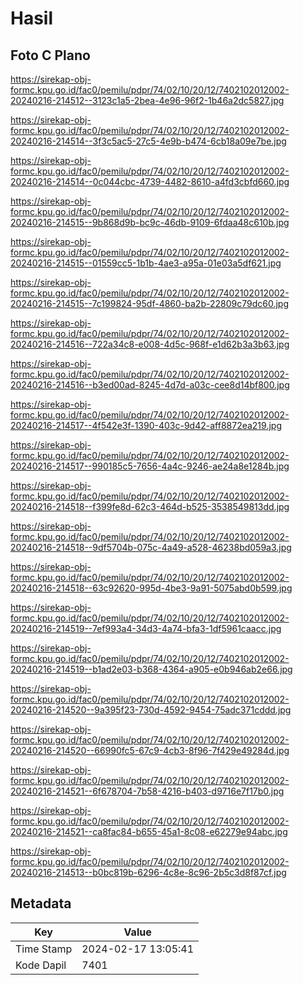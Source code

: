 # Hasil

## Foto C Plano

https://sirekap-obj-formc.kpu.go.id/fac0/pemilu/pdpr/74/02/10/20/12/7402102012002-20240216-214512--3123c1a5-2bea-4e96-96f2-1b46a2dc5827.jpg

https://sirekap-obj-formc.kpu.go.id/fac0/pemilu/pdpr/74/02/10/20/12/7402102012002-20240216-214514--3f3c5ac5-27c5-4e9b-b474-6cb18a09e7be.jpg

https://sirekap-obj-formc.kpu.go.id/fac0/pemilu/pdpr/74/02/10/20/12/7402102012002-20240216-214514--0c044cbc-4739-4482-8610-a4fd3cbfd660.jpg

https://sirekap-obj-formc.kpu.go.id/fac0/pemilu/pdpr/74/02/10/20/12/7402102012002-20240216-214515--9b868d9b-bc9c-46db-9109-6fdaa48c610b.jpg

https://sirekap-obj-formc.kpu.go.id/fac0/pemilu/pdpr/74/02/10/20/12/7402102012002-20240216-214515--01559cc5-1b1b-4ae3-a95a-01e03a5df621.jpg

https://sirekap-obj-formc.kpu.go.id/fac0/pemilu/pdpr/74/02/10/20/12/7402102012002-20240216-214515--7c199824-95df-4860-ba2b-22809c79dc60.jpg

https://sirekap-obj-formc.kpu.go.id/fac0/pemilu/pdpr/74/02/10/20/12/7402102012002-20240216-214516--722a34c8-e008-4d5c-968f-e1d62b3a3b63.jpg

https://sirekap-obj-formc.kpu.go.id/fac0/pemilu/pdpr/74/02/10/20/12/7402102012002-20240216-214516--b3ed00ad-8245-4d7d-a03c-cee8d14bf800.jpg

https://sirekap-obj-formc.kpu.go.id/fac0/pemilu/pdpr/74/02/10/20/12/7402102012002-20240216-214517--4f542e3f-1390-403c-9d42-aff8872ea219.jpg

https://sirekap-obj-formc.kpu.go.id/fac0/pemilu/pdpr/74/02/10/20/12/7402102012002-20240216-214517--990185c5-7656-4a4c-9246-ae24a8e1284b.jpg

https://sirekap-obj-formc.kpu.go.id/fac0/pemilu/pdpr/74/02/10/20/12/7402102012002-20240216-214518--f399fe8d-62c3-464d-b525-3538549813dd.jpg

https://sirekap-obj-formc.kpu.go.id/fac0/pemilu/pdpr/74/02/10/20/12/7402102012002-20240216-214518--9df5704b-075c-4a49-a528-46238bd059a3.jpg

https://sirekap-obj-formc.kpu.go.id/fac0/pemilu/pdpr/74/02/10/20/12/7402102012002-20240216-214518--63c92620-995d-4be3-9a91-5075abd0b599.jpg

https://sirekap-obj-formc.kpu.go.id/fac0/pemilu/pdpr/74/02/10/20/12/7402102012002-20240216-214519--7ef993a4-34d3-4a74-bfa3-1df5961caacc.jpg

https://sirekap-obj-formc.kpu.go.id/fac0/pemilu/pdpr/74/02/10/20/12/7402102012002-20240216-214519--b1ad2e03-b368-4364-a905-e0b946ab2e66.jpg

https://sirekap-obj-formc.kpu.go.id/fac0/pemilu/pdpr/74/02/10/20/12/7402102012002-20240216-214520--9a395f23-730d-4592-9454-75adc371cddd.jpg

https://sirekap-obj-formc.kpu.go.id/fac0/pemilu/pdpr/74/02/10/20/12/7402102012002-20240216-214520--66990fc5-67c9-4cb3-8f96-7f429e49284d.jpg

https://sirekap-obj-formc.kpu.go.id/fac0/pemilu/pdpr/74/02/10/20/12/7402102012002-20240216-214521--6f678704-7b58-4216-b403-d9716e7f17b0.jpg

https://sirekap-obj-formc.kpu.go.id/fac0/pemilu/pdpr/74/02/10/20/12/7402102012002-20240216-214521--ca8fac84-b655-45a1-8c08-e62279e94abc.jpg

https://sirekap-obj-formc.kpu.go.id/fac0/pemilu/pdpr/74/02/10/20/12/7402102012002-20240216-214513--b0bc819b-6296-4c8e-8c96-2b5c3d8f87cf.jpg


## Metadata

| Key        | Value               |
| ---------- | ------------------- |
| Time Stamp | 2024-02-17 13:05:41 |
| Kode Dapil | 7401                |



